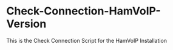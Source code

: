 # Check-Connection-HamVoIP-Version
This is the Check Connection Script for the HamVoIP Installation

